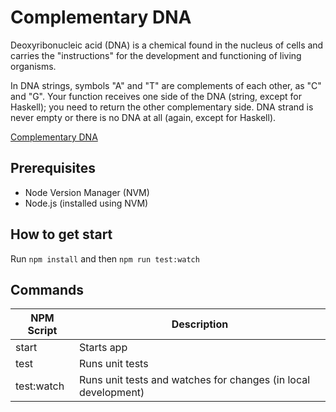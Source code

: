 # Complementary DNA

Deoxyribonucleic acid (DNA) is a chemical found in the nucleus of cells and carries the "instructions" for the development and functioning of living organisms.

In DNA strings, symbols "A" and "T" are complements of each other, as "C" and "G". Your function receives one side of the DNA (string, except for Haskell); you need to return the other complementary side. DNA strand is never empty or there is no DNA at all (again, except for Haskell).


[Complementary DNA](https://www.codewars.com/kata/554e4a2f232cdd87d9000038/train/javascript)

## Prerequisites

- Node Version Manager (NVM)
- Node.js (installed using NVM)

## How to get start

Run `npm install` and then `npm run test:watch`

## Commands

| NPM Script | Description                                                    |
| ---------- | -------------------------------------------------------------- |
| start      | Starts app                                                     |
| test       | Runs unit tests                                                |
| test:watch | Runs unit tests and watches for changes (in local development) |
